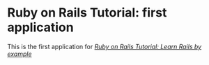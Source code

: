 # Ruby on Rails Tutorial: first application

This is the first application for
[*Ruby on Rails Tutorial: Learn Rails by example*](http://railstutorial.org/)